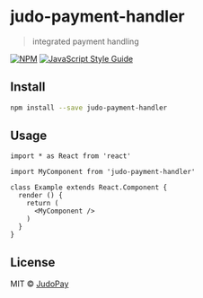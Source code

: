 # judo-payment-handler

> integrated payment handling

[![NPM](https://img.shields.io/npm/v/judo-payment-handler.svg)](https://www.npmjs.com/package/judo-payment-handler) [![JavaScript Style Guide](https://img.shields.io/badge/code_style-standard-brightgreen.svg)](https://standardjs.com)

## Install

```bash
npm install --save judo-payment-handler
```

## Usage

```tsx
import * as React from 'react'

import MyComponent from 'judo-payment-handler'

class Example extends React.Component {
  render () {
    return (
      <MyComponent />
    )
  }
}
```

## License

MIT © [JudoPay](https://github.com/JudoPay)
